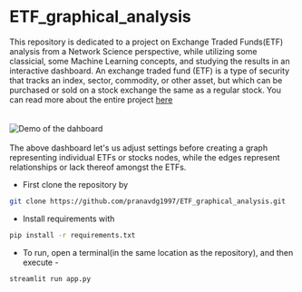 # ETF_graphical_analysis

This repository is dedicated to a project on Exchange Traded Funds(ETF) analysis from a Network Science perspective, while utilizing some classicial, some Machine Learning concepts, and studying the results in an interactive dashboard. An exchange traded fund (ETF) is a type of security that tracks  an  index,  sector,  commodity,  or  other  asset,  but which can be purchased or sold on a stock exchange the same  as  a  regular  stock. You can read more about the entire project [here](https://github.com/pranavdg1997/ETF_graphical_analysis/blob/main/assets/report_only.pdf)\
\
\
![Demo of the dahboard](https://github.com/pranavdg1997/ETF_graphical_analysis/blob/main/assets/demo.gif)
\
\
The above dashboard let's us adjust settings before creating a graph representing individual ETFs or stocks nodes, while the edges represent relationships or lack thereof amongst the ETFs.

 * First clone the repository by 
 ```sh
git clone https://github.com/pranavdg1997/ETF_graphical_analysis.git
```
 * Install requirements with 
 
 ```sh
pip install -r requirements.txt
```

 * To run, open a terminal(in the same location as the repository), and then execute - 

 ```sh
streamlit run app.py
```
